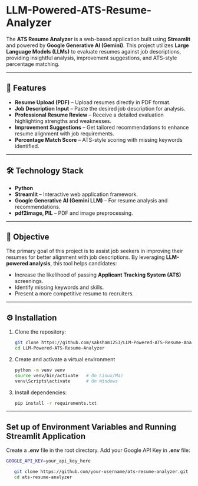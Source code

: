 # LLM-Powered-ATS-Resume-Analyzer
The **ATS Resume Analyzer** is a web-based application built using **Streamlit** and powered by **Google Generative AI (Gemini)**. This project utilizes **Large Language Models (LLMs)** to evaluate resumes against job descriptions, providing insightful analysis, improvement suggestions, and ATS-style percentage matching.  

---

## 📌 Features  
- **Resume Upload (PDF)** – Upload resumes directly in PDF format.  
- **Job Description Input** – Paste the desired job description for analysis.  
- **Professional Resume Review** – Receive a detailed evaluation highlighting strengths and weaknesses.  
- **Improvement Suggestions** – Get tailored recommendations to enhance resume alignment with job requirements.  
- **Percentage Match Score** – ATS-style scoring with missing keywords identified.  

---

## 🛠️ Technology Stack  
- **Python**  
- **Streamlit** – Interactive web application framework.  
- **Google Generative AI (Gemini LLM)** – For resume analysis and recommendations.  
- **pdf2image, PIL** – PDF and image preprocessing.  

---

## 🎯 Objective  
The primary goal of this project is to assist job seekers in improving their resumes for better alignment with job descriptions. By leveraging **LLM-powered analysis**, this tool helps candidates:  
- Increase the likelihood of passing **Applicant Tracking System (ATS)** screenings.  
- Identify missing keywords and skills.  
- Present a more competitive resume to recruiters.  

---

## ⚙️ Installation  

1. Clone the repository:  
   ```bash
   git clone https://github.com/saksham1253/LLM-Powered-ATS-Resume-Analyzer.git
   cd LLM-Powered-ATS-Resume-Analyzer
2. Create and activate a virtual environment
   ```bash
   python -m venv venv
   source venv/bin/activate   # On Linux/Mac
   venv\Scripts\activate      # On Windows
3. Install dependencies:
   ```bash
   pip install -r requirements.txt


---

## Set up of Environment Variables and Running Streamlit Application

Create a **.env** file in the root directory.
Add your Google API Key in **.env** file:
```bash
GOOGLE_API_KEY=your_api_key_here

   git clone https://github.com/your-username/ats-resume-analyzer.git
   cd ats-resume-analyzer
